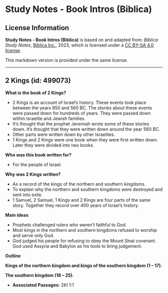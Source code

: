 # Study Notes - Book Intros (Biblica)

## License Information

**Study Notes - Book Intros (Biblica)** is based on and adapted from: _Biblica Study Notes_, [Biblica Inc.](https://www.biblica.com/), 2023, which is licensed under a [CC BY-SA 4.0 license](https://creativecommons.org/licenses/by-sa/4.0/legalcode.en).

This markdown version is provided under the same license.



--------------------------------

## 2 Kings (id: 499073)

**What is the book of 2 Kings?**

* 2 Kings is an account of Israel’s history. These events took place between the years 850 and 560 BC. The stories about these events were passed down for hundreds of years. They were passed down within Israelite and Jewish families.
* It’s thought that the prophet Jeremiah wrote some of these stories down. It’s thought that they were written down around the year 560 BC.
* Other parts were written down by other Israelites.
* 1 Kings and 2 Kings were one book when they were first written down. Later they were divided into two books.

**Who was this book written for?**

* For the people of Israel.

**Why was 2 Kings written?**

* As a record of the kings of the northern and southern kingdoms.
* To explain why the northern and southern kingdoms were destroyed and sent into exile.
* 1 Samuel, 2 Samuel, 1 Kings and 2 Kings are four parts of the same story. Together they record over 400 years of Israel’s history.

**Main ideas**

* Prophets challenged rulers who weren’t faithful to God.
* Most kings in the northern and southern kingdoms refused to worship and serve only God.
* God judged his people for refusing to obey the Mount Sinai covenant. God used Assyria and Babylon as his tools to bring judgement.

**Outline**

**Kings of the northern kingdom and kings of the southern kingdom (1 – 17\).**

**The southern kingdom (18 ­– 25\).**

* **Associated Passages:** 2KI 1:1

